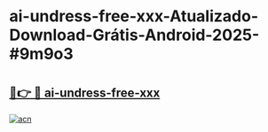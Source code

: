 # ai-undress-free-xxx-Atualizado-Download-Grátis-Android-2025-#9m9o3

# <h2><a href="https://ainizakaria.my?title=ai-undress-free-xxx&ref=24M">🔗👉 🔴 ai-undress-free-xxx</a></h2>

[![acn](https://github.com/user-attachments/assets/0f9c940e-d8b0-45ae-aac7-cd30a18b3e1c)](https://ainizakaria.my?title=ai-undress-free-xxx&ref=24M)

